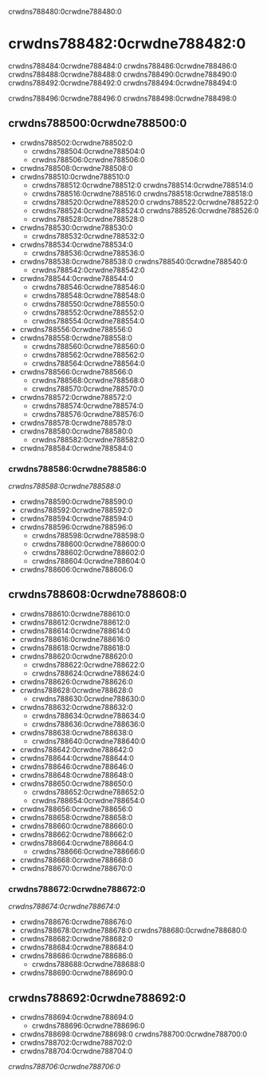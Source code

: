 crwdns788480:0crwdne788480:0
# crwdns788482:0crwdne788482:0

crwdns788484:0crwdne788484:0 crwdns788486:0crwdne788486:0 crwdns788488:0crwdne788488:0 crwdns788490:0crwdne788490:0 crwdns788492:0crwdne788492:0 crwdns788494:0crwdne788494:0

crwdns788496:0crwdne788496:0 crwdns788498:0crwdne788498:0

## crwdns788500:0crwdne788500:0

- crwdns788502:0crwdne788502:0
  - crwdns788504:0crwdne788504:0
  - crwdns788506:0crwdne788506:0
- crwdns788508:0crwdne788508:0
- crwdns788510:0crwdne788510:0
  - crwdns788512:0crwdne788512:0 crwdns788514:0crwdne788514:0
  - crwdns788516:0crwdne788516:0 crwdns788518:0crwdne788518:0
  - crwdns788520:0crwdne788520:0 crwdns788522:0crwdne788522:0
  - crwdns788524:0crwdne788524:0 crwdns788526:0crwdne788526:0
  - crwdns788528:0crwdne788528:0
- crwdns788530:0crwdne788530:0
  - crwdns788532:0crwdne788532:0
- crwdns788534:0crwdne788534:0
  - crwdns788536:0crwdne788536:0
- crwdns788538:0crwdne788538:0 crwdns788540:0crwdne788540:0
  - crwdns788542:0crwdne788542:0
- crwdns788544:0crwdne788544:0
  - crwdns788546:0crwdne788546:0
  - crwdns788548:0crwdne788548:0
  - crwdns788550:0crwdne788550:0
  - crwdns788552:0crwdne788552:0
  - crwdns788554:0crwdne788554:0
- crwdns788556:0crwdne788556:0
- crwdns788558:0crwdne788558:0
  - crwdns788560:0crwdne788560:0
  - crwdns788562:0crwdne788562:0
  - crwdns788564:0crwdne788564:0
- crwdns788566:0crwdne788566:0
  - crwdns788568:0crwdne788568:0
  - crwdns788570:0crwdne788570:0
- crwdns788572:0crwdne788572:0
  - crwdns788574:0crwdne788574:0
  - crwdns788576:0crwdne788576:0
- crwdns788578:0crwdne788578:0
- crwdns788580:0crwdne788580:0
  - crwdns788582:0crwdne788582:0
- crwdns788584:0crwdne788584:0

### crwdns788586:0crwdne788586:0

*crwdns788588:0crwdne788588:0*

- crwdns788590:0crwdne788590:0
- crwdns788592:0crwdne788592:0
- crwdns788594:0crwdne788594:0
- crwdns788596:0crwdne788596:0
  - crwdns788598:0crwdne788598:0
  - crwdns788600:0crwdne788600:0
  - crwdns788602:0crwdne788602:0
  - crwdns788604:0crwdne788604:0
- crwdns788606:0crwdne788606:0

## crwdns788608:0crwdne788608:0

- crwdns788610:0crwdne788610:0
- crwdns788612:0crwdne788612:0
- crwdns788614:0crwdne788614:0
- crwdns788616:0crwdne788616:0
- crwdns788618:0crwdne788618:0
- crwdns788620:0crwdne788620:0
  - crwdns788622:0crwdne788622:0
  - crwdns788624:0crwdne788624:0
- crwdns788626:0crwdne788626:0
- crwdns788628:0crwdne788628:0
  - crwdns788630:0crwdne788630:0
- crwdns788632:0crwdne788632:0
  - crwdns788634:0crwdne788634:0
  - crwdns788636:0crwdne788636:0
- crwdns788638:0crwdne788638:0
  - crwdns788640:0crwdne788640:0
- crwdns788642:0crwdne788642:0
- crwdns788644:0crwdne788644:0
- crwdns788646:0crwdne788646:0
- crwdns788648:0crwdne788648:0
- crwdns788650:0crwdne788650:0
  - crwdns788652:0crwdne788652:0
  - crwdns788654:0crwdne788654:0
- crwdns788656:0crwdne788656:0
- crwdns788658:0crwdne788658:0
- crwdns788660:0crwdne788660:0
- crwdns788662:0crwdne788662:0
- crwdns788664:0crwdne788664:0
  - crwdns788666:0crwdne788666:0
- crwdns788668:0crwdne788668:0
- crwdns788670:0crwdne788670:0

### crwdns788672:0crwdne788672:0

*crwdns788674:0crwdne788674:0*
- crwdns788676:0crwdne788676:0
- crwdns788678:0crwdne788678:0 crwdns788680:0crwdne788680:0
- crwdns788682:0crwdne788682:0
- crwdns788684:0crwdne788684:0
- crwdns788686:0crwdne788686:0
  - crwdns788688:0crwdne788688:0
- crwdns788690:0crwdne788690:0

## crwdns788692:0crwdne788692:0

- crwdns788694:0crwdne788694:0
  - crwdns788696:0crwdne788696:0
- crwdns788698:0crwdne788698:0 crwdns788700:0crwdne788700:0
- crwdns788702:0crwdne788702:0
- crwdns788704:0crwdne788704:0

*crwdns788706:0crwdne788706:0*
